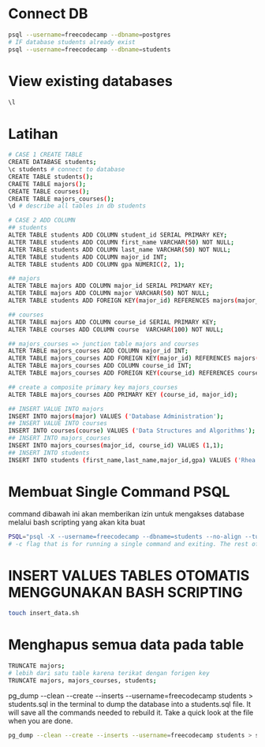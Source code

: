 # Connect DB
```sh
psql --username=freecodecamp --dbname=postgres
# IF database students already exist
psql --username=freecodecamp --dbname=students
```

# View existing databases
```sh
\l
```

# Latihan
```sh
# CASE 1 CREATE TABLE
CREATE DATABASE students; 
\c students # connect to database
CREATE TABLE students();
CRAETE TABLE majors();
CREATE TABLE courses();
CREATE TABLE majors_courses();
\d # describe all tables in db students

# CASE 2 ADD COLUMN
## students
ALTER TABLE students ADD COLUMN student_id SERIAL PRIMARY KEY;
ALTER TABLE students ADD COLUMN first_name VARCHAR(50) NOT NULL;
ALTER TABLE students ADD COLUMN last_name VARCHAR(50) NOT NULL;
ALTER TABLE students ADD COLUMN major_id INT;
ALTER TABLE students ADD COLUMN gpa NUMERIC(2, 1);

## majors
ALTER TABLE majors ADD COLUMN major_id SERIAL PRIMARY KEY;
ALTER TABLE majors ADD COLUMN major VARCHAR(50) NOT NULL;
ALTER TABLE students ADD FOREIGN KEY(major_id) REFERENCES majors(major_id);

## courses
ALTER TABLE majors ADD COLUMN course_id SERIAL PRIMARY KEY;
ALTER TABLE courses ADD COLUMN course  VARCHAR(100) NOT NULL;

## majors_courses => junction table majors and courses
ALTER TABLE majors_courses ADD COLUMN major_id INT;
ALTER TABLE majors_courses ADD FOREIGN KEY(major_id) REFERENCES majors(major_id);
ALTER TABLE majors_courses ADD COLUMN course_id INT;
ALTER TABLE majors_courses ADD FOREIGN KEY(course_id) REFERENCES courses(course_id);

## create a composite primary key majors_courses
ALTER TABLE majors_courses ADD PRIMARY KEY (course_id, major_id);

## INSERT VALUE INTO majors
INSERT INTO majors(major) VALUES ('Database Administration');
## INSERT VALUE INTO courses
INSERT INTO courses(course) VALUES ('Data Structures and Algorithms');
## INSERT INTO majors_courses
INSERT INTO majors_courses(major_id, course_id) VALUES (1,1);
## INSERT INTO students
INSERT INTO students (first_name,last_name,major_id,gpa) VALUES ('Rhea','Kellems',1,2.5);
```

# Membuat Single Command PSQL

command dibawah ini akan memberikan izin untuk mengakses database melalui bash scripting yang akan kita buat
```sh
PSQL="psql -X --username=freecodecamp --dbname=students --no-align --tuples-only -c"
# -c flag that is for running a single command and exiting. The rest of the flags are for formatting
```

# INSERT VALUES TABLES OTOMATIS MENGGUNAKAN BASH SCRIPTING

```sh
touch insert_data.sh
```

# Menghapus semua data pada table
```sh
TRUNCATE majors;
# lebih dari satu table karena terikat dengan forigen key
TRUNCATE majors, majors_courses, students;
```
pg_dump --clean --create --inserts --username=freecodecamp students > students.sql in the terminal to dump the database into a students.sql file. It will save all the commands needed to rebuild it. Take a quick look at the file when you are done.


```sh
pg_dump --clean --create --inserts --username=freecodecamp students > students.sql
```
